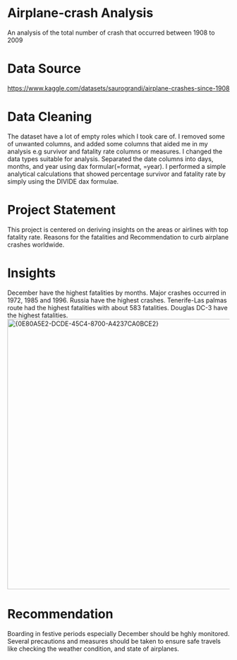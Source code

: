 # Airplane-crash Analysis
An analysis of the total number of crash that occurred between 1908 to 2009
# Data Source 
https://www.kaggle.com/datasets/saurograndi/airplane-crashes-since-1908
# Data Cleaning
The dataset have a lot of empty roles which I took care of. I removed some of unwanted columns, and added some columns that aided me in my analysis e.g survivor and fatality rate columns or measures. 
I changed the data types suitable for analysis. Separated the date columns into days, months, and year using dax formular(=format, =year).
I performed a simple analytical calculations that showed percentage survivor and fatality rate by simply using the DIVIDE dax formulae. 
# Project Statement
This project is centered on deriving insights on the areas or airlines with top fatality rate. Reasons for the fatalities and Recommendation to curb airplane crashes worldwide. 
# Insights
December have the highest fatalities by months.
Major crashes occurred in 1972, 1985 and 1996.
Russia have the highest crashes.
Tenerife-Las palmas route had the highest fatalities with about 583 fatalities.
Douglas DC-3 have the highest fatalities.
<img width="612" alt="{0E80A5E2-DCDE-45C4-8700-A4237CA0BCE2}" src="https://user-images.githubusercontent.com/103338741/179393380-4713031e-84ab-420a-9cf8-be3c654b8754.png">
# Recommendation
Boarding in festive periods especially December should be hghly monitored.
Several precautions and measures should be taken to ensure safe travels like checking the weather condition, and state of airplanes.

